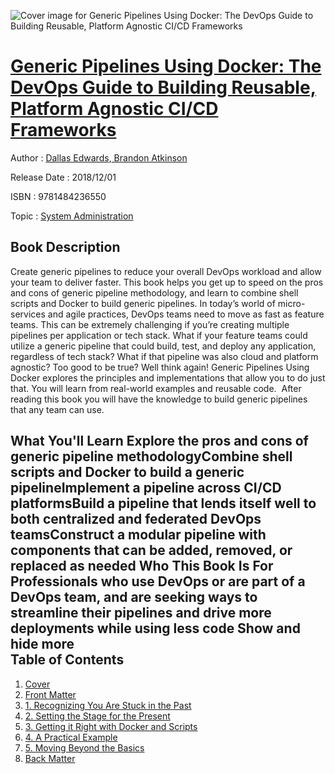 ![Cover image for Generic Pipelines Using Docker: The DevOps Guide to Building Reusable, Platform Agnostic CI/CD Frameworks](https://imgdetail.ebookreading.net/cover/cover/system_admin/EB9781484236550.jpg)

[Generic Pipelines Using Docker: The DevOps Guide to Building Reusable, Platform Agnostic CI/CD Frameworks](https://ebookreading.net/view/book/Generic+Pipelines+Using+Docker%3A+The+DevOps+Guide+to+Building+Reusable%2C+Platform+Agnostic+CI%2FCD+Frameworks-EB9781484236550_1.html "Generic Pipelines Using Docker: The DevOps Guide to Building Reusable, Platform Agnostic CI/CD Frameworks")
====================================================================================================================

Author : [Dallas Edwards](https://ebookreading.net/search/author/Dallas+Edwards),[ Brandon Atkinson](https://ebookreading.net/search/author/+Brandon+Atkinson)

Release Date : 2018/12/01

ISBN : 9781484236550

Topic : [System Administration](https://ebookreading.net/search/category/system-administration)

Book Description
-----------------

 Create generic pipelines to reduce your overall DevOps workload and allow your team to deliver faster. This book helps you get up to speed on the pros and cons of generic pipeline methodology, and learn to combine shell scripts and Docker to build generic pipelines.
In today’s world of micro-services and agile practices, DevOps teams need to move as fast as feature teams. This can be extremely challenging if you’re creating multiple pipelines per application or tech stack. What if your feature teams could utilize a generic pipeline that could build, test, and deploy any application, regardless of tech stack? What if that pipeline was also cloud and platform agnostic? Too good to be true? Well think again!
Generic Pipelines Using Docker explores the principles and implementations that allow you to do just that. You will learn from real-world examples and reusable code.  After reading this book you will have the knowledge to build generic pipelines that any team can use.

What You'll Learn
Explore the pros and cons of generic pipeline methodologyCombine shell scripts and Docker to build a generic pipelineImplement a pipeline across CI/CD platformsBuild a pipeline that lends itself well to both centralized and federated DevOps teamsConstruct a modular pipeline with components that can be added, removed, or replaced as needed
Who This Book Is For
Professionals who use DevOps or are part of a DevOps team, and are seeking ways to streamline their pipelines and drive more deployments while using less code
        Show and hide more                
Table of Contents
-----------------

1. [Cover](https://ebookreading.net/view/book/Generic+Pipelines+Using+Docker%3A+The+DevOps+Guide+to+Building+Reusable%2C+Platform+Agnostic+CI%2FCD+Frameworks-EB9781484236550_1.html)
1. [Front Matter](https://ebookreading.net/view/book/Generic+Pipelines+Using+Docker%3A+The+DevOps+Guide+to+Building+Reusable%2C+Platform+Agnostic+CI%2FCD+Frameworks-EB9781484236550_2.html)
1. [1. Recognizing You Are Stuck in the Past](https://ebookreading.net/view/book/Generic+Pipelines+Using+Docker%3A+The+DevOps+Guide+to+Building+Reusable%2C+Platform+Agnostic+CI%2FCD+Frameworks-EB9781484236550_3.html)
1. [2. Setting the Stage for the Present](https://ebookreading.net/view/book/Generic+Pipelines+Using+Docker%3A+The+DevOps+Guide+to+Building+Reusable%2C+Platform+Agnostic+CI%2FCD+Frameworks-EB9781484236550_4.html)
1. [3. Getting it Right with Docker and Scripts](https://ebookreading.net/view/book/Generic+Pipelines+Using+Docker%3A+The+DevOps+Guide+to+Building+Reusable%2C+Platform+Agnostic+CI%2FCD+Frameworks-EB9781484236550_5.html)
1. [4. A Practical Example](https://ebookreading.net/view/book/Generic+Pipelines+Using+Docker%3A+The+DevOps+Guide+to+Building+Reusable%2C+Platform+Agnostic+CI%2FCD+Frameworks-EB9781484236550_6.html)
1. [5. Moving Beyond the Basics](https://ebookreading.net/view/book/Generic+Pipelines+Using+Docker%3A+The+DevOps+Guide+to+Building+Reusable%2C+Platform+Agnostic+CI%2FCD+Frameworks-EB9781484236550_7.html)
1. [Back Matter](https://ebookreading.net/view/book/Generic+Pipelines+Using+Docker%3A+The+DevOps+Guide+to+Building+Reusable%2C+Platform+Agnostic+CI%2FCD+Frameworks-EB9781484236550_8.html)
